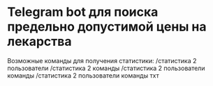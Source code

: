 # Telegram bot для поиска предельно допустимой цены на лекарства

Возможные команды для получения статистики:
/статистика 2 пользователи
/статистика 2 команды
/статистика 2 пользователи команды
/статистика 2 пользователи команды тхт